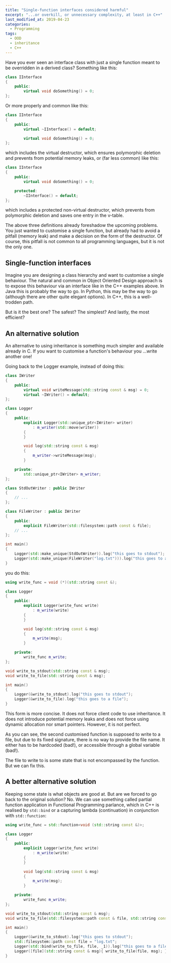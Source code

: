 ```yaml
---
title: "Single-function interfaces considered harmful"
excerpt: "...or overkill, or unnecessary complexity, at least in C++"
last_modified_at: 2019-04-23
categories:
  - Programming
tags:
  - OOD
  - inheritance
  - C++
---
```


Have you ever seen an interface class with just a single function meant to be
overridden in a derived class? Something like this:

```c++
class IInterface
{
    public:
        virtual void doSomething() = 0;
};
```

Or more properly and common like this:

```c++
class IInterface
{
    public:
        virtual ~IInterface() = default;

        virtual void doSomething() = 0;
};
```

which includes the virtual destructor, which ensures polymorphic deletion and
prevents from potential memory leaks, or (far less common) like this:

```c++
class IInterface
{
    public:
        virtual void doSomething() = 0;

    protected:
        ~IInterface() = default;
};
```

which includes a protected non-virtual destructor, which prevents from
polymorphic deletion and saves one entry in the v-table.

The above three definitions already foreshadow the upcoming problems. You just
wanted to customise a single function, but already had to avoid a pitfall
(memory leak) and make a decision on the form of the destructor. Of course, this
pitfall is not common to all programming languages, but it is not the only one.

## Single-function interfaces ##

Imagine you are designing a class hierarchy and want to customise a single
behaviour. The natural and common in Object Oriented Design approach is to
expose this behaviour via an interface like in the C++ examples above. In Java
this is probably the way to go. In Python, this may be the way to go (although
there are other quite elegant options). In C++, this is a well-trodden path.

But is it the best one? The safest? The simplest? And lastly, the most
efficient?

## An alternative solution ##

An alternative to using inheritance is something much simpler and available
already in C. If you want to customise a function's behaviour you ...write
another one!

Going back to the Logger example, instead of doing this:

```c++
class IWriter
{
    public:
        virtual void writeMessage(std::string const & msg) = 0;
        virtual ~IWriter() = default;
};

class Logger
{
    public:
        explicit Logger(std::unique_ptr<IWriter> writer)
            : m_writer(std::move(writer))
        {
        }

        void log(std::string const & msg)
        {
            m_writer->writeMessage(msg);
        }

    private:
        std::unique_ptr<IWriter> m_writer;
};

class StdOutWriter : public IWriter
{
    // ...
};

class FileWriter : public IWriter
{
    public:
        explicit FileWriter(std::filesystem::path const & file);
    // ...
};

int main()
{
    Logger(std::make_unique(StdOutWriter)).log("this goes to stdout");
    Logger(std::make_unique(FileWriter("log.txt"))).log("this goes to a file");
}
```

you do this:

```c++
using write_func = void (*)(std::string const &);

class Logger
{
    public:
        explicit Logger(write_func write)
            : m_write(write)
        {
        }

        void log(std::string const & msg)
        {
            m_write(msg);
        }

    private:
        write_func m_write;
};

void write_to_stdout(std::string const & msg);
void write_to_file(std::string const & msg);

int main()
{
    Logger(&write_to_stdout).log("this goes to stdout");
    Logger(&write_to_file).log("this goes to a file");
}
```

This form is more concise. It does not force client code to use inheritance. It
does not introduce potential memory leaks and does not force using dynamic
allocation nor smart pointers. However, it is not perfect.

As you can see, the second customised function is supposed to write to a file,
but due to its fixed signature, there is no way to provide the file name. It
either has to be hardcoded (bad!), or accessible through a global variable
(bad!).

The file to write to is some state that is not encompassed by the function. But
we can fix this.

## A better alternative solution ##

Keeping some state is what objects are good at. But are we forced to go back to
the original solution? No. We can use something called partial function
application in Functional Programming parlance, which in C++ is realised by
`std::bind` or a capturing lambda (continuation) in conjunction with
`std::function`:

```c++
using write_func = std::function<void (std::string const &)>;

class Logger
{
    public:
        explicit Logger(write_func write)
            : m_write(write)
        {
        }

        void log(std::string const & msg)
        {
            m_write(msg);
        }

    private:
        write_func m_write;
};

void write_to_stdout(std::string const & msg);
void write_to_file(std::filesystem::path const & file, std::string const & msg);

int main()
{
    Logger(&write_to_stdout).log("this goes to stdout");
    std::filesystem::path const file = "log.txt";
    Logger(std::bind(write_to_file, file, _1)).log("this goes to a file"); // using std::bind to fix the first parameter
    Logger([file](std::string const & msg){ write_to_file(file, msg); }).log("this goes to a file") // using a capturing lambda to fix the first parameter
}
```
